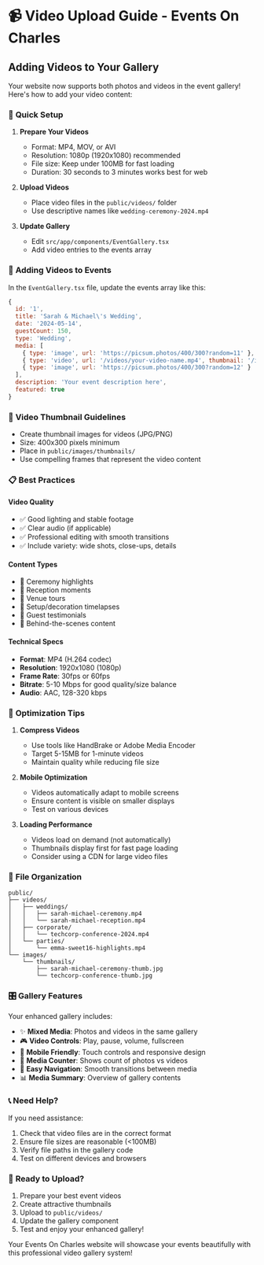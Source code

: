 # 📹 Video Upload Guide - Events On Charles

## Adding Videos to Your Gallery

Your website now supports both photos and videos in the event gallery! Here's how to add your video content:

### 🎯 **Quick Setup**

1. **Prepare Your Videos**
   - Format: MP4, MOV, or AVI
   - Resolution: 1080p (1920x1080) recommended
   - File size: Keep under 100MB for fast loading
   - Duration: 30 seconds to 3 minutes works best for web

2. **Upload Videos**
   - Place video files in the `public/videos/` folder
   - Use descriptive names like `wedding-ceremony-2024.mp4`

3. **Update Gallery**
   - Edit `src/app/components/EventGallery.tsx`
   - Add video entries to the events array

### 📝 **Adding Videos to Events**

In the `EventGallery.tsx` file, update the events array like this:

```javascript
{
  id: '1',
  title: 'Sarah & Michael\'s Wedding',
  date: '2024-05-14',
  guestCount: 150,
  type: 'Wedding',
  media: [
    { type: 'image', url: 'https://picsum.photos/400/300?random=11' },
    { type: 'video', url: '/videos/your-video-name.mp4', thumbnail: '/images/video-thumbnail.jpg' },
    { type: 'image', url: 'https://picsum.photos/400/300?random=12' }
  ],
  description: 'Your event description here',
  featured: true
}
```

### 🎨 **Video Thumbnail Guidelines**

- Create thumbnail images for videos (JPG/PNG)
- Size: 400x300 pixels minimum
- Place in `public/images/thumbnails/`
- Use compelling frames that represent the video content

### 📋 **Best Practices**

#### **Video Quality**
- ✅ Good lighting and stable footage
- ✅ Clear audio (if applicable)
- ✅ Professional editing with smooth transitions
- ✅ Include variety: wide shots, close-ups, details

#### **Content Types**
- 🎥 Ceremony highlights
- 🎥 Reception moments
- 🎥 Venue tours
- 🎥 Setup/decoration timelapses
- 🎥 Guest testimonials
- 🎥 Behind-the-scenes content

#### **Technical Specs**
- **Format**: MP4 (H.264 codec)
- **Resolution**: 1920x1080 (1080p)
- **Frame Rate**: 30fps or 60fps
- **Bitrate**: 5-10 Mbps for good quality/size balance
- **Audio**: AAC, 128-320 kbps

### 🚀 **Optimization Tips**

1. **Compress Videos**
   - Use tools like HandBrake or Adobe Media Encoder
   - Target 5-15MB for 1-minute videos
   - Maintain quality while reducing file size

2. **Mobile Optimization**
   - Videos automatically adapt to mobile screens
   - Ensure content is visible on smaller displays
   - Test on various devices

3. **Loading Performance**
   - Videos load on demand (not automatically)
   - Thumbnails display first for fast page loading
   - Consider using a CDN for large video files

### 📁 **File Organization**

```
public/
├── videos/
│   ├── weddings/
│   │   ├── sarah-michael-ceremony.mp4
│   │   └── sarah-michael-reception.mp4
│   ├── corporate/
│   │   └── techcorp-conference-2024.mp4
│   └── parties/
│       └── emma-sweet16-highlights.mp4
└── images/
    └── thumbnails/
        ├── sarah-michael-ceremony-thumb.jpg
        └── techcorp-conference-thumb.jpg
```

### 🎛️ **Gallery Features**

Your enhanced gallery includes:

- ✨ **Mixed Media**: Photos and videos in the same gallery
- 🎮 **Video Controls**: Play, pause, volume, fullscreen
- 📱 **Mobile Friendly**: Touch controls and responsive design
- 🎯 **Media Counter**: Shows count of photos vs videos
- 🔄 **Easy Navigation**: Smooth transitions between media
- 📊 **Media Summary**: Overview of gallery contents

### 📞 **Need Help?**

If you need assistance:
1. Check that video files are in the correct format
2. Ensure file sizes are reasonable (<100MB)
3. Verify file paths in the gallery code
4. Test on different devices and browsers

### 🎉 **Ready to Upload?**

1. Prepare your best event videos
2. Create attractive thumbnails
3. Upload to `public/videos/`
4. Update the gallery component
5. Test and enjoy your enhanced gallery!

Your Events On Charles website will showcase your events beautifully with this professional video gallery system! 